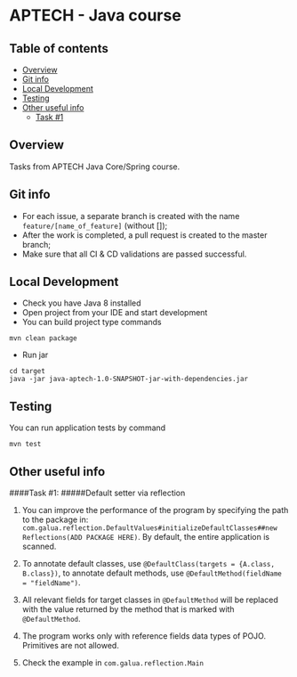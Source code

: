 # APTECH - Java course

## Table of contents
- [Overview](#Overview)
- [Git info](#Git-info)
- [Local Development](#Local-Development)
- [Testing](#Testing)
- [Other useful info](#Other-useful-info)
    - [Task #1](Task-#1)

## Overview
Tasks from APTECH Java Core/Spring course.

## Git info
* For each issue, a separate branch is created with the name `feature/[name_of_feature]` (without []);
* After the work is completed, a pull request is created to the master branch;
* Make sure that all CI & CD validations are passed successful.

## Local Development
* Check you have Java 8 installed
* Open project from your IDE and start development
* You can build project type commands
```
mvn clean package
```
* Run jar
```
cd target
java -jar java-aptech-1.0-SNAPSHOT-jar-with-dependencies.jar
```

## Testing
You can run application tests by command
```
mvn test
```

## Other useful info
####Task #1:
#####Default setter via reflection
1. You can improve the performance of the program 
by specifying the path to the package in: 
`com.galua.reflection.DefaultValues#initializeDefaultClasses##new Reflections(ADD PACKAGE HERE)`.
By default, the entire application is scanned.

2. To annotate default classes, use `@DefaultClass(targets = {A.class, B.class})`, 
to annotate default methods, use `@DefaultMethod(fieldName = "fieldName")`.

3. All relevant fields for target classes in `@DefaultMethod` will be 
replaced with the value returned by the method that is marked 
with `@DefaultMethod`.

4. The program works only with reference fields data types of POJO. 
Primitives are not allowed.

5. Check the example in `com.galua.reflection.Main`